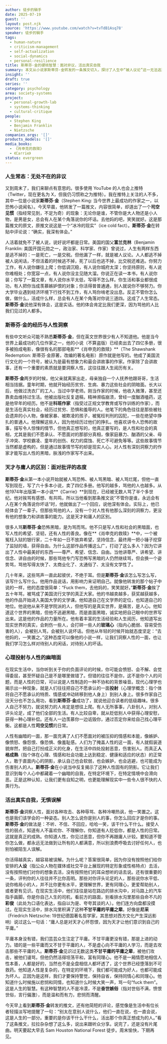 ```yaml
---
author: 徒步的騎手
date: 2025-07-19
guest: ''
layout: post.njk
source: 'https://www.youtube.com/watch?v=tvTdB1Asq78'
speaker: 徒步的騎手
tags:
  - human-nature
  - criticism-management
  - self-actualization
  - social-dynamics
  - personal-resilience
title: 斯蒂芬·金的硬核智慧：面对非议，活出真实自我
summary: 本文从小说家斯蒂芬·金转发的一条推文切入，探讨了人生中“被人议论”这一无法逃避的常态。通过斯蒂芬·金的个人经历和作品，揭示了人性中幽暗与光明的复杂性，以及天才与庸人对待批评的不同态度。文章强调，面对非议，应保持清醒与自省，活出真实自我，不为取悦他人而改变，这是一种温和而有力的生活智慧。
insight: ''
draft: true
series: ''
category: psychology
area: society-systems
project:
  - personal-growth-lab
  - systems-thinking
  - cultural-critique
people:
  - Stephen King
  - Benjamin Franklin
  - Nietzsche
companies_orgs: '[]'
products_models: '[]'
media_books:
  - 《肖申克的救赎》
  - 《Carrie》
status: evergreen
---
```


### 人生常态：无处不在的非议

又到周末了，我们来聊点有意思的。很多使用 YouTube 的人也会上推特（Twitter，现在更名为 X，但我仍习惯称之为推特）。我在推特上关注的人不多，其中一位是小说家**斯蒂芬·金**（Stephen King: 当今世界上最成功的作家之一，以恐怖小说闻名）。今天早晨，他转发了一篇推文，内容很简单，却道出了一个**司空见惯**（指经常见到，不足为奇）的现象：无论你是谁，不管你是大人物还是小人物，是男是女，总会有人在某个角落说你的坏话。去他妈的吧，笑笑就好。这是那篇推文的原文，原推文说这是一个“冰冷的现实”（ice cold fact）。**斯蒂芬·金**在转贴中评论说：“确实，我深有体会。”

人活着就免不了被人说，说好说坏都是日常。美国的国父**富兰克林**（Benjamin Franklin: 美国开国元勋之一，政治家、科学家、作家）曾说过，人生有两样东西是逃不掉的：一是死亡，一是交税。但他漏了一样，就是被人议论。人人都逃不掉被人说闲话，不但活着的时候逃不掉，死了以后也逃不掉，比交税还难逃。你努力工作，有人说你嫌往上爬；你低调沉稳，有人说你城府太深；你坚持原则，有人说你难相处；你宽容一点，有人说你没主见随大溜。你说正在读一本书，有人说你装；你写了一篇文章，有人说你水平太低，写得不怎么样。你生活和事业都很成功，有人把你当成羡慕嫉妒恨的对象；你活得普普通通，别人就说你不够努力。你大学毕业遇到经济环境下行找不到工作，有人骂你啃老没出息。反正不管你怎么做，做什么，活成什么样，总会有人在某个角落对你说三道四。这成了人生常态。**斯蒂芬·金**说他深有体会，这是实话。他的体会肯定比我们更深，因为骂他的人比我们见过的人都多。

### 斯蒂芬·金的经历与人性洞察

有些中文听众可能不熟悉**斯蒂芬·金**，但在英文世界很少有人不知道他。他是当今世界上最成功的几位作家之一，他的小说（不算盗版）已经卖出去了四亿多册，很多被拍成电影，像很有名的那部电影**《肖申克的救赎》**（The Shawshank Redemption: 斯蒂芬·金原著，改编的著名电影）原作就是他写的。他成了美国流行文化的一个符号，被认为是最有想象力和最会讲故事的作家。作家除了会讲故事，还有一个重要的素质就是要洞察人性，这往往跟人生阅历有关。

**斯蒂芬·金**两岁的时候，他父亲就离家出走，母亲独自一个人抚养他跟哥哥，生活相当拮据。童年时期，他就开始经历贫穷、生病、暴力这些社会的阴暗面。长大以后，他做过洗衣厂的工人，当过中学老师。刚当作家的时候，他收入微薄，甚至还靠卖血维持过生活。他被出版社反复退稿，精神濒临崩溃，曾经一度酗酒嗑药，这是他早年的经历。他不是**科班作家**（指受过正规文学教育或写作训练的作家），而是生活在真实社会，经历过贫穷、恐惧和羞辱的人。他笔下的角色往往是那些被社会遗弃的小人物，像被家暴、被欺凌的孩子，被冤枉判刑的囚犯，一些在绝望中挣扎的普通人。他理解这些人，因为他经历过他们的挣扎。他喜欢讲令人恐怖的故事，描写令人惊悚的情节，但他真正想写的，他真正要写的，是人性和社会的真相，尤其是我们不愿承认、不愿面对的那部分真相，像家庭暴力、酗酒的父亲、母子冲突、学校霸凌、童年的创伤、权力的腐蚀、死亡不可避免等等。这些故事情节当然都是虚构的，但是通过故事情节写的却是现实人心。对人性有深刻洞察力的作家才能写出人性的黑暗，肤浅的作家写不出来。

### 天才与庸人的区别：面对批评的态度

**斯蒂芬·金**从第一本小说开始就被人骂恐怖、被人骂黑暗、被人骂烂尾，但他一直写到现在，写了六十多本小说，卖了四亿多册。他写的越多，骂他的人也越多。从他1974年出版第一本小说**《Carrie》**到现在，已经被无数人骂了半个多世纪。他对挨骂有感想、有共鸣，所以当他看到那条推文说“不管你是谁，永远会有人在某个角落说你坏话”时，他就做出了一个回应，说他深有体会。实际上，他已经体会了一辈子。但那些骂他的人，没有一个对人性有他那么深刻的洞察力，更没有他的想象力和讲故事的能力。这是天才和庸人的区别。

很多人骂**斯蒂芬·金**恐怖黑暗，是为骂而骂。他不只是写人性和社会的黑暗面，也写人性的希望、坚韧，还有人性的善良。像在**《肖申克的救赎》**中，一个被冤枉入狱的银行家，二十年如一日不放弃希望，坚持信念，最终用一把小锤子挖穿了监狱的墙，获得自由。为什么这部作品传播这么广，打动了这么多人？因为它讲出了人性中最美好的东西——尊严、希望、信念、自由。当他讲尊严、讲希望、讲信念、讲自由的时候，那些骂他专门写恐怖写黑暗的人仍然继续骂，但会换一个姿势骂，骂他写得太快了、太商业化了、太通俗了、太没有文学性了。

几十年来，这些骂声一直此起彼伏，不绝于耳。但是**斯蒂芬·金**该怎么写怎么写，该写什么写什么。他用作品说话，用影响力来证明自己。就像他转发的那个帖子中说的一样，他的态度很简单：“Fuck them，去他妈的，笑笑就好。”**斯蒂芬·金**挨了五十年骂，被骂成了美国流行文学的真正大家。他的书越卖越多，获奖越获越多，他的作品开始进入美国大学的文学课。他知道自己在文学界的定位，也知道自己的地位。他说他从来不是学院派的人，但他写的是真实世界，是痛苦，是人心。他知道这个世界的黑暗，但他不逃避黑暗，而是直面黑暗，诚实地把自己眼中的世界写出来。这是他的作品的力量所在。他有着丰富的生活经验和人生阅历，他知道写出现实世界的真实，会刺伤一些人，会打碎一些人的**玻璃心**（指内心脆弱、容易受伤害的人），会被别人骂，会被别人说坏话。但他从年轻的时候开始就态度坚定：“去他妈的，一笑置之。”这种态度可以像他的小说一样，让我们洞察人性的一面，也让我们学习怎么样对待别人的闲话，对待别人的坏话。

### 心理投射与人性的幽暗面

在现实生活中，当你听到关于你的负面评论的时候，你可能会愤怒、会不解、会觉得委屈，甚至怀疑自己是不是哪里做错了。但错的往往不是你，这不是你个人的问题，而是人性的日常，可以说是人性制造的一种不协和的背景噪音。现代心理学也揭示出一种现象，就是人们往往把自己不愿承认的一面**投射**（心理学概念：指个体将自己不愿承认的特质、情感或冲动转移到他人身上）到别人身上。很多作家自己没天分也不怎么用功，看到**斯蒂芬·金**成功了，就说他迎合读者的低级趣味。很多人自己不努力，就说努力的人肯定是想往上爬。有人无所事事，八卦别人，对别人评头论足，成了他们全部的生活。有人比较自卑，就从贬低别人中获得心理安慰，获得一种心理补偿。还有人一边羡慕你一边诋毁你，通过否定你来给自己找心理平衡。这都是人性**司空见惯**的日常。

人性有幽暗的一面，那一面充满了人们不愿面对的被压抑的情感和本能，像嫉妒、像愤怒、像怨恨、像恐惧、像羞耻感。人们为了掩盖人性的这一面，有人就假装道貌岸然，把自己打扮成正义的化身，在生活中四处投射恶意，伤害别人。而真正**人格成熟**（指个体在心理、情感和社会功能上达到稳定、健康和适应的状态）的正常人，敢于直面内心的阴影，承认自己也会软弱，也会嫉妒，也会逃避，也可能成为伤害别人的人。**斯蒂芬·金**在小说当中反复揭示了这种人性固有的阴影。它让我们意识到每个人心中都藏着一个幽暗的自我，在特定环境下，在特定情境中会滑向恶。正是这种认知，让我们更有自知之明，也更能理解现实中一些令人很不快的人类行为。

### 活出真实自我，无惧误解

**斯蒂芬·金**洞察人性，面对各种攻击、各种辱骂、各种冷嘲热讽，他一笑置之。这也是我们该学会的一种姿态。别人怎么说你是别人的事，你怎么回应才是你的事。**斯蒂芬·金**的做法是：不听、不信、不回应，哈哈一笑，该干什么干什么。接受人性的弱点，知道有人不喜欢你、不理解你，你知道有人贬低你，都是人性的日常。这就是真正的成熟。你知道人性，你见过恶意，但你不再跟庸人计较。要知道不管你怎么做，都永远无法做到让所有的人都满意，所以别浪费呼吸去讨好任何人，也别怕被陌生人误解。

你活得越真实，越容易被误解。为什么呢？答案很简单，因为你没有按照他们给你安排的**人设**（指公众人物在媒体或社交平台上展现的特定形象或性格特点）去活，没有按照他们对你的想象去活，没有按照他们的耳朵想听的话去说。还有很重要的一条，评判你的人往往并不比你高明。那些对你评头论足的人，那些说你水平低、说你格局小的人，并不比你更有水平，更理解世界，更有同理心，更爱帮助别人，或者更有见识。在现实生活中，他们往往是站在路边的排水沟中，对马路上的汽车指手画脚。你是你自己人生的司机，看前方的路面，别看排水沟里那些自命不凡的**彩俊**（此处为口语化表达，指自以为是、夸夸其谈的人）。他们连方向盘都没摸过。在现实生活中，排水沟里积满了这种**不甘平庸的平庸之辈**。好像是**尼采**（Friedrich Nietzsche: 19世纪德国著名哲学家，其思想对西方文化产生深远影响）说过这么一句话：“庸人总是对天才心怀怨恨，因为天才让他们意识到自己的平庸。”

平庸本身没有错，我们芸芸众生注定了平庸。不甘平庸更没有错，那是上进的动力。错的是一些平庸而又不甘于平庸的人，不是虚心向不平庸的人学习，而是去攻击那些不平庸的人。**斯蒂芬·金**见识过无数这类**不甘平庸的平庸之辈**，被他们攻击，被他们谩骂，但他仍然活得坦荡平和，富有同理心。他不是一厢情愿地相信人性本善，人都是好的，当然也不是全盘相信人都坏透了，这个世界已经堕落到不可救药。他知道人性是复杂的，在特定的环境下，我们都可能成为好人，也都可能成为坏人。正因为是这样，我们才要保持警觉，保持自省，保持同情心和同理心。他知道什么时候施以悲悯和同情，也知道什么时候大笑一声，骂一句“fuck them”。这是人生的智慧。有这种智慧的人不是冷漠，不是**奋世嫉俗**（指对世俗不满，愤恨世俗，言行偏激），而是温和而有力，悲悯而清醒。

今天早上看到**斯蒂芬·金**转发的推文，还有他简短的评论，感觉像是生活中有位长者轻描淡写地提醒了一句：“别太在意别人说什么，他们一直在说，也一直会说，这是人生的一部分。重要的是你该干什么干什么，活出那个你真正想成为的人。”看了这条推文，拉拉杂杂想了这么多，说出来跟听众分享。说完了，还是没有片尾曲。明天要起大早去 Sam Houston National Forest 徒步。周末愉快，下期再见。